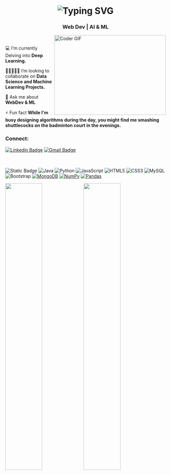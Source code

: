 <h1 align="center">
<a><img src="https://readme-typing-svg.demolab.com?font=Noto+Sans+Vithkuqi&size=21&pause=1000&color=000000&center=true&width=595&height=40&lines=Hi+%2C+I+am+Rohan+Bedage+!+Glad+to+see+you+here+%F0%9F%91%A8%F0%9F%8F%BB%E2%80%8D%F0%9F%8E%A4+!++;I'm+Artificial+Intelligence+%26+Machine+Learning+Engineer+!;I+am+a+tech+enthusiast+%26+an+open-source+person+.+;I+am+always+open+to+collaborate+on+projects.+;You+can+connect+with+me+on+Linkedin+(%40rohanbedage)" alt="Typing SVG" /></a>
</h1>

<h3 align="center">Web Dev | AI & ML</h3>

<img alt="Coder GIF" align="right" height=250 width=350 src="https://cdn.dribbble.com/users/730703/screenshots/6581243/avento.gif" />
&nbsp;&nbsp;&nbsp;&nbsp;&nbsp;&nbsp;&nbsp;&nbsp;&nbsp;&nbsp;&nbsp;&nbsp;&nbsp;&nbsp;&nbsp;

💻 I’m currently Delving into **Deep Learning.**

👨🏻‍🤝‍👨🏻 I’m looking to collaborate on **Data Science and Machine Learning Projects.**

💬 Ask me about **WebDev & ML**

⚡ Fun fact **While I'm busy designing algorithms during the day, you might find me smashing shuttlecocks on the badminton court in the evenings.**
<h3>Connect: </h3>

[![Linkedin Badge](https://img.shields.io/badge/-RohanBedage-blue?style=flat-square&logo=Linkedin&logoColor=white&link=https://www.linkedin.com/in/rohanbedage/)](https://www.linkedin.com/in/rohanbedage/)
[![Gmail Badge](https://img.shields.io/badge/-rohansbedage2001@gmail.com-c14438?style=flat-square&logo=Gmail&logoColor=white&link=mailto:rohansbedage2001@gmail.com)](mailto:rohansbedage2001@gmail.com)


</br></br>
<img alt="Static Badge" src="https://img.shields.io/badge/c%2B%2B-blue?logo=c%2B%2B&logoColor=white"></img>
![Java](https://img.shields.io/badge/-java-E34A86?style=flat-square&logo=java)
![Python](https://img.shields.io/badge/-Python-black?style=flat-square&logo=Python)
![JavaScript](https://img.shields.io/badge/-JavaScript-black?style=flat-square&logo=javascript)
![HTML5](https://img.shields.io/badge/-HTML5-E34F26?style=flat-square&logo=html5&logoColor=white)
![CSS3](https://img.shields.io/badge/-CSS3-1572B6?style=flat-square&logo=css3)
![MySQL](https://img.shields.io/badge/-MySQL-black?style=flat-square&logo=mysql)
![Bootstrap](https://img.shields.io/badge/-Bootstrap-563D7C?style=flat-square&logo=bootstrap)
<a href="#"><img alt="MongoDB" src ="https://img.shields.io/badge/MongoDB-%234ea94b.svg?logo=mongodb&logoColor=white"></a>
<a href="#"><img alt="NumPy" src="https://img.shields.io/badge/Numpy%20-%23013243.svg?logo=numpy&logoColor=white"></a>
<a href="#"><img alt="Pandas" src="https://img.shields.io/badge/Pandas%20-%23150458.svg?logo=pandas&logoColor=white"></a>


<p> 
  <img width="48%" src="https://github-readme-stats.vercel.app/api?username=rohansbedage&show_icons=true&locale=en&theme=tokyonight" />
  <img width="48%" src="https://github-readme-streak-stats.herokuapp.com/?user=rohansbedage&theme=tokyonight" />
</p>

